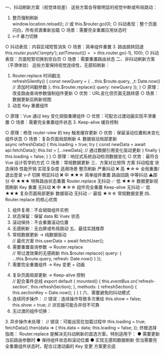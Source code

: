 



一、抖动刷新方案（视觉体验差）
这些方案会导致明显的视觉中断或布局跳动：
1. 整页强制刷新  
window.location.reload();
// 或
this.$router.go(0);
  ○ 抖动表现：整个页面闪白，所有资源重新加载
  ○ 场景：需要完全重置应用状态时
2. v-if 暴力切换  
<template>
  <div v-if="show">
    <!-- 内容区域 -->
  </div>
</template>

<script>
export default {
  methods: {
    refresh() {
      this.show = false;
      setTimeout(() => this.show = true, 50);
    }
  }
}
</script>

  ○ 抖动表现：内容区域短暂消失
  ○ 场景：简单组件重置
3. 路由跳转回退  
this.$router.push('/empty');
setTimeout(() => this.$router.go(-1), 100);
  ○ 抖动表现：页面短暂切换到空白页
  ○ 场景：需要重置路由状态
二、非抖动刷新方案（平滑体验）
这些方案保持视觉连续性，无感知刷新：
1. Router.replace 时间戳法  
refreshSilently() {
  const newQuery = {
    ...this.$route.query,
    _t: Date.now() // 添加时间戳参数
  };
  this.$router.replace({ query: newQuery });
}
  ○ 原理：改变路由查询参数强制组件更新
  ○ 优势：URL变化但页面无跳转感
  ○ 场景：数据更新后刷新视图
2. 动态 Key 重置组件  
<template>
  <UserProfile :key="componentKey"/>
</template>

<script>
export default {
  data() {
    return { componentKey: 0 }
  },
  methods: {
    resetComponent() {
      this.componentKey += 1; // 改变key重建组件
    }
  }
}
</script>

  ○ 原理：Vue 通过 key 变化销毁重建组件
  ○ 优势：可配合过渡动画实现平滑重置
  ○ 场景：需要完全重置组件状态
3. Keep-alive 缓存控制  
<template>
  <keep-alive :include="cachedViews">
    <router-view :key="keyWithTime"/>
  </keep-alive>
</template>

<script>
export default {
  computed: {
    keyWithTime() {
      return this.$route.path + this.refreshStamp;
    }
  },
  methods: {
    refreshView() {
      this.refreshStamp = Date.now();
    }
  }
}
</script>

  ○ 原理：修改 router-view 的 key 触发缓存更新
  ○ 优势：保留滚动位置和未变化组件状态
  ○ 场景：复杂页面局部刷新
4. 数据驱动局部更新  
async refreshData() {
  this.loading = true;
  try {
    const newData = await api.fetchData();
    this.list = [...newData]; // 通过数据引用变化驱动更新
  } finally {
    this.loading = false;
  }
}
  ○ 原理：响应式系统自动检测数据变化
  ○ 优势：最符合 Vue 设计哲学的方式
  ○ 场景：常规数据更新
三、方案对比矩阵
方案	抖动程度	状态保持	性能开销	实现复杂度	适用场景
整页刷新	严重抖动	❌	高	★☆☆	全局重置/退出登录
v-if 切换	明显抖动	❌	中	★★☆	简单组件重置
路由回跳	中等抖动	⚠️部分	中	★★★	特殊路由状态重置
Router.replace	无抖动	✅	低	★★☆	数据更新视图刷新
Key 重置	无抖动	❌	中	★☆☆	组件完全重置
Keep-alive	无抖动	✅	低	★★★	复杂页面局部更新
数据驱动	无抖动	✅	最低	★☆☆	常规数据变更
四、Router.replace 的核心优势

1. 组件复用：不会销毁组件实例
2. 状态保留：保留 data 和 Vuex 状态
3. 滚动保持：不会重置滚动位置
4. 无感刷新：无白屏或布局跳动
五、最佳实践推荐
1. 常规数据更新 → 纯数据驱动  
// 最优方案
this.userData = await fetchUser();
2. 需要重置查询参数 → Router.replace  
// 带过渡效果的无感刷新
this.$router.replace({
  query: { ...this.$route.query, refresh: Date.now() }
});
3. 需要完全重置组件 → Key 变更 + 动画  
<transition name="fade">
  <DataTable :key="tableKey" />
</transition>

<script>
export default {
  methods: {
    resetTable() {
      this.tableKey = Date.now();
    }
  }
}
</script>

<style>
.fade-enter-active {
  transition: opacity 0.3s;
}
.fade-enter {
  opacity: 0;
}
</style>

4. 复杂页面局部更新 → Keep-alive 控制  
// 配合事件总线
export default {
  mounted() {
    this.$eventBus.$on('refresh-section', this.refreshSection);
  },
  methods: {
    refreshSection() {
      this.sectionKey = Date.now();
    }
  }
}
六、需要避免的抖动模式
1. 连续同步操作：
// 错误：连续操作导致多次重绘
this.show = false;
this.show = true; // 浏览器可能合并但不可靠
2. 无过渡的组件切换：
<!-- 视觉突兀 -->
<ComponentA v-if="showA" />
<ComponentB v-else />
3. 异步操作未处理：
// 错误：可能出现在加载过程中
this.loading = true;
fetchData().then(data => {
  this.data = data;
  this.loading = false;
});
终极选择指南：
Router.replace 是解决无抖动刷新的首选方案，特别适用于：  
● 需要更新当前路由参数时  
● 保持组件状态和滚动位置  
● 实现无感知数据刷新
但当需要完全重置组件状态时，配合过渡动画的 Key 变更 方案更合适